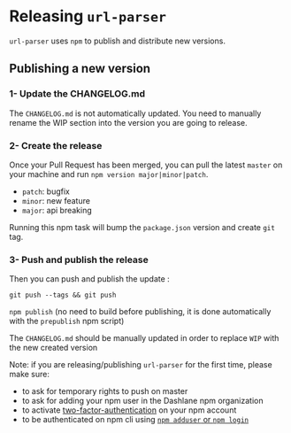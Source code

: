 Releasing `url-parser`
==================

`url-parser` uses `npm` to publish and distribute new versions.

Publishing a new version
-------------------------


### 1- Update the CHANGELOG.md

The `CHANGELOG.md` is not automatically updated.
You need to manually rename the WIP section into the version you are going to release. 

### 2- Create the release

Once your Pull Request has been merged, you can pull the latest `master` on your machine
and run `npm version major|minor|patch`.

- `patch`: bugfix
- `minor`: new feature
- `major`: api breaking


Running this npm task will bump the `package.json` version and create `git` tag.

### 3- Push and publish the release

Then you can push and publish the update :

`git push --tags && git push`

`npm publish` (no need to build before publishing, it is done automatically with the `prepublish` npm script)

The `CHANGELOG.md` should be manually updated in order to replace `WIP` with the new created version

Note: if you are releasing/publishing `url-parser` for the first time, please make sure:
- to ask for temporary rights to push on master 
- to ask for adding your npm user in the Dashlane npm organization
- to activate [two-factor-authentication](https://docs.npmjs.com/configuring-two-factor-authentication) on your npm account  
- to be authenticated on npm cli using [`npm adduser` or `npm login`](https://docs.npmjs.com/cli/adduser)

